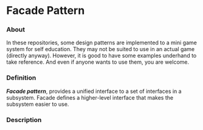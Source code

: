# Facade Pattern

### About
In these repositories, some design patterns are implemented to a mini game system for self education. They may not be suited to use in an actual game (directly anyway). However, it is good to have some examples underhand to take reference. And even if anyone wants to use them, you are welcome.

### Definition
**_Facade pattern_**, provides a unified interface to a set of interfaces in a subsystem. Facade defines a higher-level interface that makes the subsystem easier to use.

### Description
